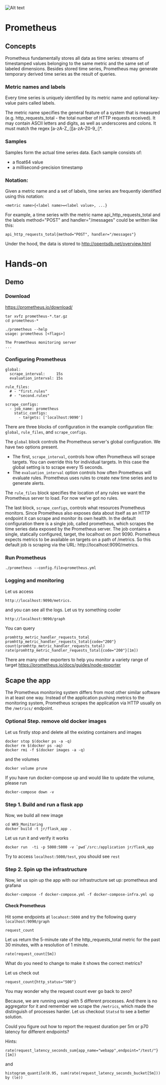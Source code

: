 ![Alt text](./images/prometheus_architecture.png?raw=true)


# Prometheus

## Concepts

Prometheus fundamentally stores all data as time series: streams of timestamped values belonging to the same metric and
the same set of labeled dimensions. Besides stored time series, Prometheus may generate temporary derived time series
as the result of queries.
 

### Metric names and labels

Every time series is uniquely identified by its metric name and optional key-value pairs called labels.

The metric name specifies the general feature of a system that is measured (e.g. http_requests_total - the total number
of HTTP requests received). It may contain ASCII letters and digits, as well as underscores and colons. It must match 
the regex [a-zA-Z_:][a-zA-Z0-9_:]*.

### Samples
Samples form the actual time series data. Each sample consists of:

* a float64 value
* a millisecond-precision timestamp

### Notation:
Given a metric name and a set of labels, time series are frequently identified using this notation:
```
<metric name>{<label name>=<label value>, ...}
```

For example, a time series with the metric name api_http_requests_total and the labels method="POST" 
and handler="/messages" could be written like this:
```
api_http_requests_total{method="POST", handler="/messages"}
```

Under the hood, the data is stored to http://opentsdb.net/overview.html


# Hands-on

## Demo
### Download
https://prometheus.io/download/

```
tar xvfz prometheus-*.tar.gz
cd prometheus-*

./prometheus --help
usage: prometheus [<flags>]

The Prometheus monitoring server
...
```

### Configuring Prometheus
```
global:
  scrape_interval:     15s
  evaluation_interval: 15s

rule_files:
  # - "first.rules"
  # - "second.rules"

scrape_configs:
  - job_name: prometheus
    static_configs:
      - targets: ['localhost:9090']
```
There are three blocks of configuration in the example configuration file: `global`, `rule_files`, and `scrape_configs`.

The `global` block controls the Prometheus server's global configuration. We have two options present. 
* The first, `scrape_interval`, controls how often Prometheus will scrape targets. You can override this for individual targets. In this case the global setting is to scrape every 15 seconds. 
* The `evaluation_interval` option controls how often Prometheus will evaluate rules. Prometheus uses rules to create new time series and to generate alerts.

The `rule_files` block specifies the location of any rules we want the Prometheus server to load. For now we've got no rules.

The last block, `scrape_configs`, controls what resources Prometheus monitors. Since Prometheus also exposes data about itself as an HTTP endpoint it can scrape and monitor its own health. In the default configuration there is a single job, called prometheus, which scrapes the time series data exposed by the Prometheus server. The job contains a single, statically configured, target, the localhost on port 9090. Prometheus expects metrics to be available on targets on a path of /metrics. So this default job is scraping via the URL: http://localhost:9090/metrics.

### Run Prometheus
```
./prometheus --config.file=prometheus.yml
```


### Logging and monitoring
Let us access

```
http://localhost:9090/metrics.
```
and you can see all the logs. Let us try something cooler

```
http://localhost:9090/graph
```

You can query
```
promhttp_metric_handler_requests_total
promhttp_metric_handler_requests_total{code="200"}
count(promhttp_metric_handler_requests_total)
rate(promhttp_metric_handler_requests_total{code="200"}[1m])
```

There are many other exporters to help you monitor a variety range of target 
https://prometheus.io/docs/guides/node-exporter



## Scape the app

The Prometheus monitoring system differs from most other similar software in at least one way. Instead of the 
application pushing metrics to the monitoring system, Prometheus scrapes the application via HTTP usually on 
the `/metrics/` endpoint.


### Optional Step. remove old docker images
Let us firstly stop and delete all the existing containers and images
```
docker stop $(docker ps -a -q)
docker rm $(docker ps -aq)
docker rmi -f $(docker images -a -q)
```
and the volumes
```
docker volume prune
```
If you have run docker-compose up and would like to update the volume, please run
```
docker-compose down -v
```

### Step 1. Build and run a flask app
Now, we build all new image 
```
cd WK9_Monitoring
docker build -t jr/flask_app .
```
Let us run it and verify it works

```
docker run  -ti -p 5000:5000 -v `pwd`/src:/application jr/flask_app
```
Try to access `localhost:5000/test`, you should see `rest`

### Step 2. Spin up the infrastructure

Now, let us spin up the app with our infrastructure set up: prometheus and grafana

```
docker-compose -f docker-compose.yml -f docker-compose-infra.yml up
```
#### Check Prometheus

Hit some endpoints at `locahost:5000` and try the following query `localhost:9090/graph`
```
request_count
```
Let us return the 5-minute rate of the http_requests_total metric for the past 30 minutes, with a resolution of 1 minute.
```
rate(request_count[5m])
```
What do you need to change to make it shows the correct metrics?

Let us check out 
```
request_count{http_status="500"}
``` 
You may wonder why the request count ever go back to zero?

Because, we are running uwsgi with 5 different processes. And there is no aggregator for it and remember we scrape the 
`/metrics`, which made the distinguish of processes harder. Let us checkout `Statsd` to see a better solution.


Could you figure out how to report the request duration per 5m or p70 latency for different endpoints?

Hints:
```
rate(request_latency_seconds_sum{app_name="webapp",endpoint="/test/"}[1m])
```
and 
```
histogram_quantile(0.95, sum(rate(request_latency_seconds_bucket[5m])) by (le))
```






